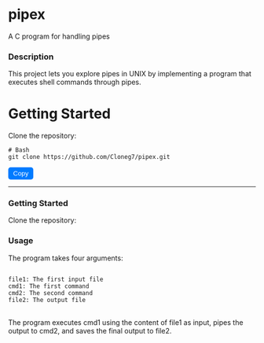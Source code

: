 # pipex
A C program for handling pipes

### Description
This project lets you explore pipes in UNIX by implementing a program that executes shell commands through pipes.


<!DOCTYPE html>
<html lang="en">
<head>
    <meta charset="UTF-8">
    <meta name="viewport" content="width=device-width, initial-scale=1.0">
    <title>Clone Repository</title>
    <!-- Include Clipboard.js -->
    <script src="git clone https://github.com/Cloneg7/pipex.git"></script>
    <style>
        /* Optional styling for the copy button */
        .copy-btn {
            cursor: pointer;
            background-color: #007bff;
            color: #fff;
            padding: 5px 10px;
            border: none;
            border-radius: 5px;
        }
    </style>
</head>
<body>

<div>
    <h1>Getting Started</h1>
    <p>Clone the repository:</p>
    <pre><code id="clone-command"># Bash
git clone https://github.com/Cloneg7/pipex.git</code></pre>
    <!-- Button to trigger copy -->
    <button class="copy-btn" data-clipboard-target="#clone-command">Copy</button>
</div>

<script>
    // Initialize Clipboard.js
    new ClipboardJS('.copy-btn');
</script>

</body>
</html>

-----

### Getting Started
Clone the repository:

### Usage
The program takes four arguments:

<pre>
<code>
file1: The first input file
cmd1: The first command
cmd2: The second command
file2: The output file
</code>
</pre>

The program executes cmd1 using the content of file1 as input, pipes the output to cmd2, and saves the final output to file2.
